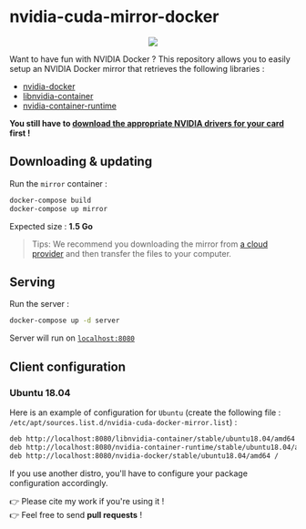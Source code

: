 # nvidia-cuda-mirror-docker

<p align="center">
    <a href="https://travis-ci.com/github/flavienbwk/nvidia-cuda-mirror-docker" target="_blank">
        <img src="https://travis-ci.com/flavienbwk/nvidia-cuda-mirror-docker.svg?branch=main&status=passed"/>
    </a>
</p>

Want to have fun with NVIDIA Docker ? This repository allows you to easily setup an NVIDIA Docker mirror that retrieves the following libraries :

- [nvidia-docker](https://github.com/NVIDIA/nvidia-docker)
- [libnvidia-container](https://github.com/NVIDIA/libnvidia-container)
- [nvidia-container-runtime](https://github.com/NVIDIA/nvidia-container-runtime)

**You still have to [download the appropriate NVIDIA drivers for your card](https://www.nvidia.com/Download/index.aspx) first !**

## Downloading & updating

Run the `mirror` container :

```bash
docker-compose build
docker-compose up mirror
```

Expected size : **1.5 Go**

> Tips: We recommend you downloading the mirror from [a cloud provider](https://www.scaleway.com/en/) and then transfer the files to your computer.

## Serving

Run the server :

```bash
docker-compose up -d server
```

Server will run on [`localhost:8080`](http://localhost:8080)  

## Client configuration

### Ubuntu 18.04

Here is an example of configuration for `Ubuntu` (create the following file : `/etc/apt/sources.list.d/nvidia-cuda-docker-mirror.list`) :

```bash
deb http://localhost:8080/libnvidia-container/stable/ubuntu18.04/amd64 /
deb http://localhost:8080/nvidia-container-runtime/stable/ubuntu18.04/amd64 /
deb http://localhost:8080/nvidia-docker/stable/ubuntu18.04/amd64 /
```

If you use another distro, you'll have to configure your package configuration accordingly.

:point_right: Please cite my work if you're using it !  
:point_right: Feel free to send **pull requests** !
